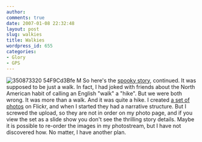 ```yaml
---
author:
comments: true
date: 2007-01-08 22:32:48
layout: post
slug: walkies
title: Walkies
wordpress_id: 655
categories:
- Glory
- GPS
---
```


![350873320 54F9Cd3Bfe M](http://jeremycherfas.net/uploads/350873320_54f9cd3bfe_m.jpg) So here's the [spooky story](http://jeremycherfas.net/2007/01/08/spooky/), continued. It was supposed to be just a walk. In fact, I had joked with friends about the North American habit of calling an English "walk" a "hike". But we were both wrong. It was more than a walk. And it was quite a hike. I created [a set of photos](http://www.flickr.com/gp/73529121@N00/j79RAk) on Flickr, and when I started they had a narrative structure. But I screwed the upload, so they are not in order on my photo page, and if you view the set as a slide show you don't see the thrilling story details. Maybe it is possible to re-order the images in my photostream, but I have not discovered how. No matter, I have another plan.
